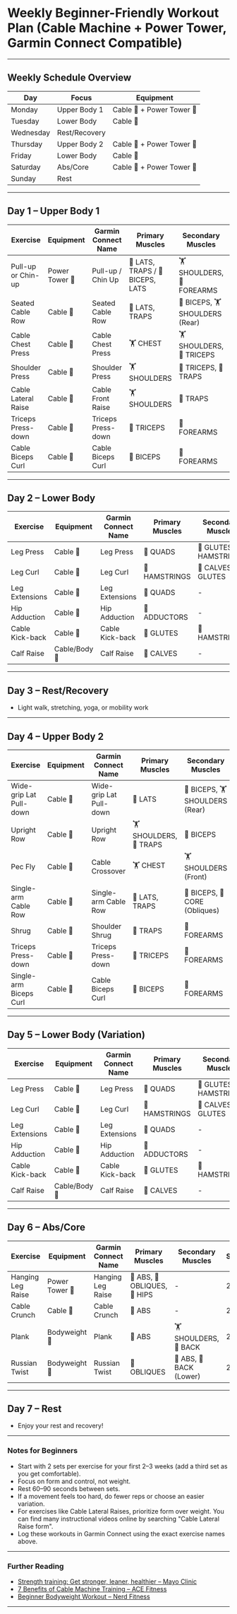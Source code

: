 # Weekly Beginner-Friendly Workout Plan (Cable Machine + Power Tower, Garmin Connect Compatible)

---

## Weekly Schedule Overview

| Day       | Focus         | Equipment              |
|-----------|--------------|------------------------|
| Monday    | Upper Body 1  | Cable 🔗 + Power Tower 🤸 |
| Tuesday   | Lower Body    | Cable 🔗               |
| Wednesday | Rest/Recovery |                        |
| Thursday  | Upper Body 2  | Cable 🔗 + Power Tower 🤸 |
| Friday    | Lower Body    | Cable 🔗               |
| Saturday  | Abs/Core      | Cable 🔗 + Power Tower 🤸 |
| Sunday    | Rest          |                        |

---

## Day 1 – Upper Body 1

| Exercise                  | Equipment      | Garmin Connect Name   | Primary Muscles              | Secondary Muscles             | Sets | Reps   |
|---------------------------|---------------|----------------------|------------------------------|-------------------------------|------|--------|
| Pull-up or Chin-up        | Power Tower 🤸 | Pull-up / Chin Up    | 🦾 LATS, TRAPS / 💪 BICEPS, LATS | 🏋️ SHOULDERS, 💪 FOREARMS     | 2–3  | 5–8    |
| Seated Cable Row          | Cable 🔗      | Seated Cable Row     | 🦾 LATS, TRAPS                 | 💪 BICEPS, 🏋️ SHOULDERS (Rear) | 2–3  | 8–12   |
| Cable Chest Press         | Cable 🔗      | Cable Chest Press    | 🏋️ CHEST                     | 🏋️ SHOULDERS, 💪 TRICEPS       | 2–3  | 8–12   |
| Shoulder Press            | Cable 🔗      | Shoulder Press       | 🏋️ SHOULDERS                  | 💪 TRICEPS, 🦾 TRAPS          | 2–3  | 8–12   |
| Cable Lateral Raise       | Cable 🔗      | Cable Front Raise    | 🏋️ SHOULDERS                  | 🦾 TRAPS                      | 2    | 10–12  |
| Triceps Press-down        | Cable 🔗      | Triceps Press-down   | 💪 TRICEPS                   | 💪 FOREARMS                   | 2    | 10–12  |
| Cable Biceps Curl         | Cable 🔗      | Cable Biceps Curl    | 💪 BICEPS                    | 💪 FOREARMS                   | 2    | 10–12  |

---

## Day 2 – Lower Body

| Exercise            | Equipment    | Garmin Connect Name   | Primary Muscles | Secondary Muscles        | Sets | Reps   |
|---------------------|-------------|----------------------|-----------------|--------------------------|------|--------|
| Leg Press           | Cable 🔗    | Leg Press            | 🦵 QUADS        | 🍑 GLUTES, 🦵 HAMSTRINGS  | 2–3  | 10–15  |
| Leg Curl            | Cable 🔗    | Leg Curl             | 🦵 HAMSTRINGS   | 🦶 CALVES, 🍑 GLUTES      | 2–3  | 10–15  |
| Leg Extensions      | Cable 🔗    | Leg Extensions       | 🦵 QUADS        | -                        | 2–3  | 10–15  |
| Hip Adduction       | Cable 🔗    | Hip Adduction        | 🦵 ADDUCTORS    | -                        | 2    | 12–15  |
| Cable Kick-back     | Cable 🔗    | Cable Kick-back      | 🍑 GLUTES       | 🦵 HAMSTRINGS            | 2    | 10–12  |
| Calf Raise          | Cable/Body 🤸 | Calf Raise           | 🦶 CALVES       | -                        | 2    | 15–20  |

---

## Day 3 – Rest/Recovery

- Light walk, stretching, yoga, or mobility work

---

## Day 4 – Upper Body 2

| Exercise                  | Equipment      | Garmin Connect Name   | Primary Muscles | Secondary Muscles             | Sets | Reps   |
|---------------------------|---------------|----------------------|-----------------|-------------------------------|------|--------|
| Wide-grip Lat Pull-down   | Cable 🔗      | Wide-grip Lat Pull-down | 🦾 LATS         | 💪 BICEPS, 🏋️ SHOULDERS (Rear) | 2–3  | 8–12   |
| Upright Row               | Cable 🔗      | Upright Row          | 🏋️ SHOULDERS, 🦾 TRAPS | 💪 BICEPS                     | 2    | 10–12  |
| Pec Fly                   | Cable 🔗      | Cable Crossover      | 🏋️ CHEST        | 🏋️ SHOULDERS (Front)         | 2    | 10–12  |
| Single-arm Cable Row      | Cable 🔗      | Single-arm Cable Row | 🦾 LATS, TRAPS  | 💪 BICEPS, 🧘 CORE (Obliques) | 2    | 10–12  |
| Shrug                     | Cable 🔗      | Shoulder Shrug       | 🦾 TRAPS        | 💪 FOREARMS                   | 2    | 10–12  |
| Triceps Press-down        | Cable 🔗      | Triceps Press-down   | 💪 TRICEPS      | 💪 FOREARMS                   | 2    | 10–12  |
| Single-arm Biceps Curl    | Cable 🔗      | Cable Biceps Curl    | 💪 BICEPS       | 💪 FOREARMS                   | 2    | 10–12  |

---

## Day 5 – Lower Body (Variation)

| Exercise            | Equipment    | Garmin Connect Name   | Primary Muscles | Secondary Muscles        | Sets | Reps   |
|---------------------|-------------|----------------------|-----------------|--------------------------|------|--------|
| Leg Press           | Cable 🔗    | Leg Press            | 🦵 QUADS        | 🍑 GLUTES, 🦵 HAMSTRINGS  | 2–3  | 10–15  |
| Leg Curl            | Cable 🔗    | Leg Curl             | 🦵 HAMSTRINGS   | 🦶 CALVES, 🍑 GLUTES      | 2–3  | 10–15  |
| Leg Extensions      | Cable 🔗    | Leg Extensions       | 🦵 QUADS        | -                        | 2–3  | 10–15  |
| Hip Adduction       | Cable 🔗    | Hip Adduction        | 🦵 ADDUCTORS    | -                        | 2    | 12–15  |
| Cable Kick-back     | Cable 🔗    | Cable Kick-back      | 🍑 GLUTES       | 🦵 HAMSTRINGS            | 2    | 10–12  |
| Calf Raise          | Cable/Body 🤸 | Calf Raise           | 🦶 CALVES       | -                        | 2    | 15–20  |

---

## Day 6 – Abs/Core

| Exercise             | Equipment      | Garmin Connect Name   | Primary Muscles      | Secondary Muscles     | Sets | Reps/Time |
|----------------------|---------------|----------------------|----------------------|-----------------------|------|-----------|
| Hanging Leg Raise    | Power Tower 🤸 | Hanging Leg Raise    | 🧘 ABS, 🧘 OBLIQUES, 🦵 HIPS | -                     | 2–3  | 8–12      |
| Cable Crunch         | Cable 🔗      | Cable Crunch         | 🧘 ABS               | -                     | 2–3  | 12–15     |
| Plank                | Bodyweight 🤸 | Plank                | 🧘 ABS               | 🏋️ SHOULDERS, 🦾 BACK | 2–3  | 30–45s    |
| Russian Twist        | Bodyweight 🤸 | Russian Twist        | 🧘 OBLIQUES          | 🧘 ABS, 🦾 BACK (Lower) | 2    | 15/side   |

---

## Day 7 – Rest

- Enjoy your rest and recovery!

---

### **Notes for Beginners**
- Start with 2 sets per exercise for your first 2–3 weeks (add a third set as you get comfortable).
- Focus on form and control, not weight.
- Rest 60–90 seconds between sets.
- If a movement feels too hard, do fewer reps or choose an easier variation.
- For exercises like Cable Lateral Raises, prioritize form over weight. You can find many instructional videos online by searching "Cable Lateral Raise form".
- Log these workouts in Garmin Connect using the exact exercise names above.

---

### **Further Reading**
- [Strength training: Get stronger, leaner, healthier – Mayo Clinic](https://www.mayoclinic.org/healthy-lifestyle/fitness/in-depth/strength-training/art-20046670)
- [7 Benefits of Cable Machine Training – ACE Fitness](https://www.acefitness.org/resources/everyone/blog/6763/7-benefits-of-cable-machine-training/)
- [Beginner Bodyweight Workout – Nerd Fitness](https://www.nerdfitness.com/blog/beginner-body-weight-workout-burn-fat-build-muscle/)

---